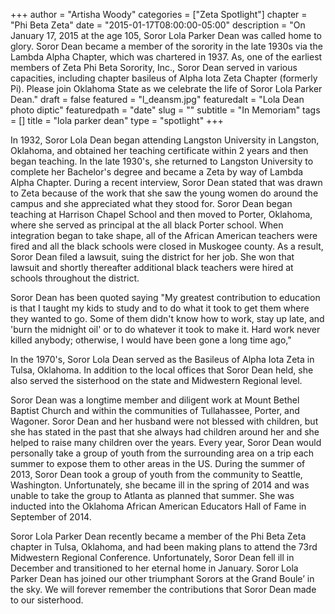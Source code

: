 +++
author = "Artisha Woody"
categories = ["Zeta Spotlight"]
chapter = "Phi Beta Zeta"
date = "2015-01-17T08:00:00-05:00"
description = "On January 17, 2015 at the age 105, Soror Lola Parker Dean was called home to glory. Soror Dean became a member of the sorority in the late 1930s via the Lambda Alpha Chapter, which was chartered in 1937.  As, one of the earliest members of Zeta Phi Beta Sorority, Inc., Soror Dean served in various capacities, including chapter basileus of Alpha Iota Zeta Chapter (formerly Pi).  Please join Oklahoma State as we celebrate the life of Soror Lola Parker Dean."
draft = false
featured = "l_deansm.jpg"
featuredalt = "Lola Dean photo diptic"
featuredpath = "date"
slug = ""
subtitle = "In Memoriam"
tags = []
title = "lola parker dean"
type = "spotlight"
+++

In 1932, Soror Lola Dean began attending Langston University in Langston, Oklahoma, and obtained her teaching certificate within 2 years and then began teaching. In the late 1930's, she returned to Langston University to complete her Bachelor's degree and became a Zeta by way of Lambda Alpha Chapter. During a recent interview, Soror Dean stated that was drawn to Zeta because of the work that she saw the young women do around the campus and she appreciated what they stood for. Soror Dean began teaching at Harrison Chapel School and then moved to Porter, Oklahoma, where she served as principal at the all black Porter school. When integration began to take shape, all of the African American teachers were fired and all the black schools were closed in Muskogee county. As a result, Soror Dean filed a lawsuit, suing the district for her job. She won that lawsuit and shortly thereafter additional black teachers were hired at schools throughout the district. 

Soror Dean has been quoted saying "My greatest contribution to education is that I taught my kids to study and to do what it took to get them where they wanted to go. Some of them didn't know how to work, stay up late, and 'burn the midnight oil' or to do whatever it took to make it. Hard work never killed anybody; otherwise, I would have been gone a long time ago," 

In the 1970's, Soror Lola Dean served as the Basileus of Alpha Iota Zeta in Tulsa, Oklahoma.  In addition to the local offices that Soror Dean held, she also served the sisterhood on the state and Midwestern Regional level.

Soror Dean was a longtime member and diligent work at Mount Bethel Baptist Church and within the communities of Tullahassee, Porter, and Wagoner. Soror Dean and her husband were not blessed with children, but she has stated in the past that she always had children around her and she helped to raise many children over the years. Every year, Soror Dean would personally take a group of youth from the surrounding area on a trip each summer to expose them to other areas in the US. During the summer of 2013, Soror Dean took a group of youth from the community to Seattle, Washington. Unfortunately, she became ill in the spring of 2014 and was unable to take the group to Atlanta as planned that summer.  She was inducted into the Oklahoma African American Educators Hall of Fame in September of 2014.

Soror Lola Parker Dean recently became a member of the Phi Beta Zeta chapter in Tulsa, Oklahoma, and had been making plans to attend the 73rd Midwestern Regional Conference. Unfortunately, Soror Dean fell ill in December and transitioned to her eternal home in January. Soror Lola Parker Dean has joined our other triumphant Sorors at the Grand Boule’ in the sky. We will forever remember the contributions that Soror Dean made to our sisterhood.
